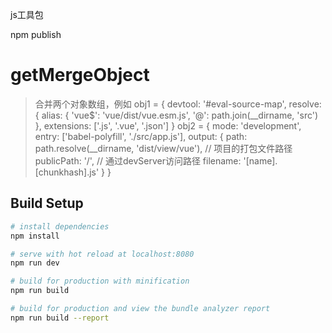 js工具包

npm publish



# getMergeObject

> 合并两个对象数组，例如 
obj1 = {
    devtool: '#eval-source-map',
    resolve: {
    alias: {
        'vue$': 'vue/dist/vue.esm.js',
        '@': path.join(__dirname, 'src')
    },
    extensions: ['.js', '.vue', '.json']
}
obj2 = {
    mode: 'development',
    entry: ['babel-polyfill', './src/app.js'],
    output: {
        path: path.resolve(__dirname, 'dist/view/vue'), // 项目的打包文件路径
        publicPath: '/', // 通过devServer访问路径
        filename: '[name].[chunkhash].js'
    }
}

## Build Setup

``` bash
# install dependencies
npm install

# serve with hot reload at localhost:8080
npm run dev

# build for production with minification
npm run build

# build for production and view the bundle analyzer report
npm run build --report
```












